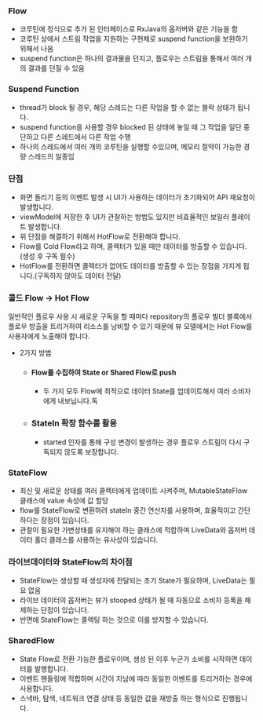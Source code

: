 
### Flow
- 코루틴에 정식으로 추가 된 인터페이스로 RxJava의 옵저버와 같은 기능을 함 
- 코루틴 상에서 스트림 작업을 지원하는 구현체로 suspend function을 보완하기 위해서 나옴
- suspend function은 하나의 결과물을 던지고, 플로우는 스트림을 통해서 여러 개의 결과를 던질 수 있음

### Suspend Function
- thread가 block 될 경우, 해당 스레드는 다른 작업을 할 수 없는 블락 상태가 됩니다.
- suspend function을 사용할 경우 blocked 된 상태에 놓일 때 그 작업을 일단 중단하고 다른 스레드에서 다른 작업 수행
- 하나의 스레드에서 여러 개의 코루틴을 실행할 수있으며, 메모리 절약이 가능한 경량 스레드의 일종임

### 단점
- 화면 돌리기 등의 이벤트 발생 시 UI가 사용하는 데이터가 초기화되어 API 재요청이 발생합니다.
- viewModel에 저장한 후 UI가 관찰하는 방법도 있지만 비효율적인 보일러 플레이트 발생합니다.
- 위 단점을 해결하기 위해서 HotFlow로 전환해야 합니다.
- Flow를 Cold Flow라고 하며, 콜렉터가 있을 때만 데이터를 방출할 수 있습니다. (생성 후 구독 필수)
- HotFlow를 전환하면 콜렉터가 없어도 데이터를 방출할 수 있는 장점을 가지게 됩니다.(구독하지 않아도 데이터 전달)

### 콜드 Flow -> Hot Flow
일반적인 플로우 사용 시 새로운 구독을 할 때마다 repository의 플로우 빌더 블록에서 플로우 방출을 
트리거하여 리소스를 낭비할 수 있기 때문에 뷰 모델에서는 Hot Flow를 사용자에게 노출해야 합니다.
- 2가지 방법
  - #### Flow를 수집하여 State or Shared Flow로 push
    - 두 가지 모두 Flow에 최적으로 데이터 State를 업데이트해서 여러 소비자에게 내보닙니다.독
  - ### StateIn 확장 함수를 활용 
    - started 인자를 통해 구성 변경이 발생하는 경우 플로우 스트림이 다시 구독되지 않도록 보장합니다.

### StateFlow
- 최신 및 새로운 상태를 여러 콜렉터에게 업데이트 시켜주며, MutableStateFlow 클래스에 value 속성에 값 할당
- flow를 StateFlow로 변환하려 stateIn 중간 연산자를 사용하며, 효율적이고 간단하다는 장점이 있습니다.
- 관찰이 필요한 가변상태를 유지해야 하는 클래스에 적합하며 LiveData와 옵저버 데이터 홀더 클래스를 사용하는 유사성이 있습니다.

### 라이브데이터와 StateFlow의 차이점
- StateFlow는 생성할 때 생성자에 전달되는 초기 State가 필요하며, LiveData는 필요 없음 
- 라이브 데이터의 옵저버는 뷰가 stooped 상태가 될 때 자동으로 소비자 등록을 해제하는 단점이 있습니다.
- 반면에 StateFlow는 콜렉팅 하는 것으로 이를 방지할 수 있습니다. 
### SharedFlow
- State Flow로 전환 가능한 플로우이며, 생성 된 이후 누군가 소비를 시작하면 데이터를 발행합니다.
- 이벤트 헨들링에 적합하며 시간이 지남에 따라 동일한 이벤트를 트리거하는 경우에 사용합니다.
- 스낵바, 탐색, 네트워크 연결 상태 등 동일한 값을 재방출 하는 형식으로 진행됩니다.
